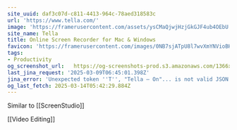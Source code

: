 ```yaml
---
site_uuid: daf3c07d-c811-4413-964c-78aed318583c
url: 'https://www.tella.com/'
image: 'https://framerusercontent.com/assets/ysCMaQjwjHzjGkGJF4ub4OEbU.png'
site_name: Tella
title: Online Screen Recorder for Mac & Windows
favicon: 'https://framerusercontent.com/images/0NB7sjATpU8l7wvXmYNVioBH8.png'
tags:
- Productivity
og_screenshot_url:   https://og-screenshots-prod.s3.amazonaws.com/1366x768/80/false/3dd1fecdea603fad3767ae8bfef69361bf7d252ac9069b4a90c5d33689fc5a9a.jpeg
last_jina_request: '2025-03-09T06:45:01.398Z'
jina_error: 'Unexpected token ''T'', "Tella — On"... is not valid JSON'
og_last_fetch: 2025-03-14T05:42:29.884Z
---
```


Similar to [[ScreenStudio]]

[[Video Editing]]

